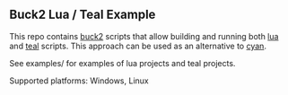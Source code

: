 
Buck2 Lua / Teal Example
-----

This repo contains [buck2](https://github.com/facebook/buck2) scripts that allow building and running both [lua](https://www.lua.org/) and [teal](https://github.com/teal-language/tl) scripts.  This approach can be used as an alternative to [cyan](https://github.com/teal-language/cyan).

See examples/ for examples of lua projects and teal projects.

Supported platforms:  Windows, Linux

